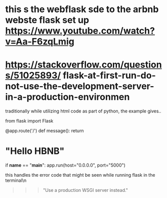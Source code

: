 this s the webflask sde to the arbnb webste
flask set up https://www.youtube.com/watch?v=Aa-F6zqLmig
==========================================================
https://stackoverflow.com/questions/51025893/
flask-at-first-run-do-not-use-the-development-server-in-a-production-environmen
==========================================================
traditionally while utilizing html code as part of python, the example gives..

from flask import Flask

@app.route('/')
def message():
  return <h1>"Hello HBNB"</h1>

if __name__ == "__main__":
  app.run(host="0.0.0.0", port="5000")


this handles the error code that might be seen while running flask in the terminal\n
>>> "Use a production WSGI server instead."
